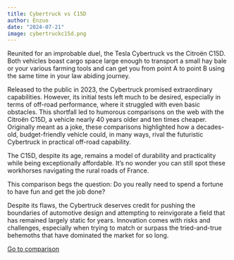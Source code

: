 ```yaml
---
title: Cybertruck vs C15D
author: Enzuo
date: "2024-07-21"
image: cybertruckc15d.png
---
```


Reunited for an improbable duel, the Tesla Cybertruck vs the Citroën C15D.
Both vehicles boast cargo space large enough to transport a small hay bale or your various farming tools and can get you from point A to point B using the same time in your law abiding journey.

Released to the public in 2023, the Cybertruck promised extraordinary capabilities. However, its initial tests left much to be desired, especially in terms of off-road performance, where it struggled with even basic obstacles. This shortfall led to humorous comparisons on the web with the Citroën C15D, a vehicle nearly 40 years older and ten times cheaper. Originally meant as a joke, these comparisons highlighted how a decades-old, budget-friendly vehicle could, in many ways, rival the futuristic Cybertruck in practical off-road capability.

The C15D, despite its age, remains a model of durability and practicality while being exceptionally affordable. It’s no wonder you can still spot these workhorses navigating the rural roads of France.

This comparison begs the question: Do you really need to spend a fortune to have fun and get the job done?

Despite its flaws, the Cybertruck deserves credit for pushing the boundaries of automotive design and attempting to reinvigorate a field that has remained largely static for years. Innovation comes with risks and challenges, especially when trying to match or surpass the tried-and-true behemoths that have dominated the market for so long.

[Go to comparison](compare?id=tesla_cybertruck&tid=0&cid=1&id=citroen_c15d&tid=0&cid=0)